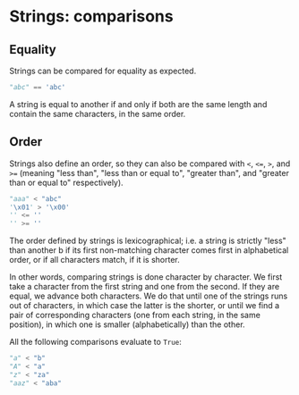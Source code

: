 # Strings: comparisons

## Equality

Strings can be compared for equality as expected.
```python
"abc" == 'abc'
```

A string is equal to another if and only if both are the same length and contain the same characters, in the same order.

## Order

Strings also define an order, so they can also be compared with `<`, `<=`, `>`, and `>=` (meaning "less than", "less than or equal to", "greater than", and "greater than or equal to" respectively).
```python
"aaa" < "abc"
'\x01' > '\x00'
'' <= ''
'' >= ''
```

The order defined by strings is lexicographical; i.e. a string is strictly "less" than another b if its first non-matching character comes first in alphabetical order, or if all characters match, if it is shorter.

In other words, comparing strings is done character by character. We first take a character from the first string and one from the second. If they are equal, we advance both characters. We do that until one of the strings runs out of characters, in which case the latter is the shorter, or until we find a pair of corresponding characters (one from each string, in the same position), in which one is smaller (alphabetically) than the other.

All the following comparisons evaluate to `True`:
```python
"a" < "b"
"A" < "a"
"z" < "za"
"aaz" < "aba"
```


